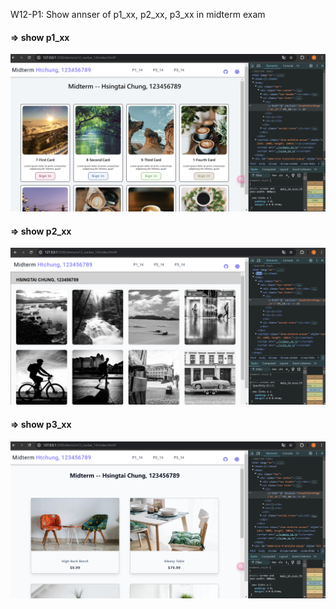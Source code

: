 W12-P1: Show annser of p1_xx, p2_xx, p3_xx in midterm exam
 
#### => show p1_xx
 
![](w12-p1-1.png)
 
#### => show p2_xx
 
![](w12-p1-2.png)
 
#### => show p3_xx
 
![](w12-p1-3.png)
 
```

```